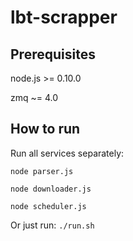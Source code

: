 # lbt-scrapper

## Prerequisites
node.js >= 0.10.0

zmq ~= 4.0

## How to run
Run all services separately:

  `node parser.js`
  
  `node downloader.js`
  
  `node scheduler.js`

Or just run: `./run.sh`
